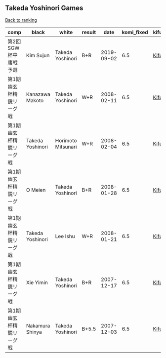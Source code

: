 ## Takeda Yoshinori Games

[Back to ranking](index.md)




| **comp** | **black** | **white** | **result** | **date** | **komi_fixed** | **kifu** | 
| --- | --- | --- | --- | --- | --- | --- |
| 第2回SGW杯中庸戦予選 | Kim Sujun | Takeda Yoshinori | B+R | 2019-09-02 | 6.5 | [Kifu](https://kifudepot.net/kifucontents.php?id=v8I1dSpghasTsSwf8bmLhw%3D%3D) | 
| 第1期幽玄杯精鋭リーグ戦 | Kanazawa Makoto | Takeda Yoshinori | W+R | 2008-02-11 | 6.5 | [Kifu](https://kifudepot.net/kifucontents.php?id=JFLUCFACUdIV4C7YVrDQbA%3D%3D) | 
| 第1期幽玄杯精鋭リーグ戦 | Takeda Yoshinori | Horimoto Mitsunari | W+R | 2008-02-04 | 6.5 | [Kifu](https://kifudepot.net/kifucontents.php?id=MMy4MXrLJDnJq9q%2BgRVahA%3D%3D) | 
| 第1期幽玄杯精鋭リーグ戦 | O Meien | Takeda Yoshinori | B+R | 2008-01-28 | 6.5 | [Kifu](https://kifudepot.net/kifucontents.php?id=QK%2FXqOLylfTXsPkV%2F9b%2B6A%3D%3D) | 
| 第1期幽玄杯精鋭リーグ戦 | Takeda Yoshinori | Lee Ishu | W+R | 2008-01-21 | 6.5 | [Kifu](https://kifudepot.net/kifucontents.php?id=Q1Gq8QmdY%2BwzEiqzLCWAOg%3D%3D) | 
| 第1期幽玄杯精鋭リーグ戦 | Xie Yimin | Takeda Yoshinori | B+R | 2007-12-17 | 6.5 | [Kifu](https://kifudepot.net/kifucontents.php?id=vTadleAgQGAoS7A6PZqRIg%3D%3D) | 
| 第1期幽玄杯精鋭リーグ戦 | Nakamura Shinya | Takeda Yoshinori | B+5.5 | 2007-12-03 | 6.5 | [Kifu](https://kifudepot.net/kifucontents.php?id=19Vv16WWnjWn9u7sG5fSVw%3D%3D) |




